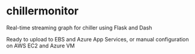# chillermonitor

Real-time streaming graph for chiller using Flask and Dash

Ready to upload to EBS and Azure App Services, or manual configuration on AWS EC2 and Azure VM

